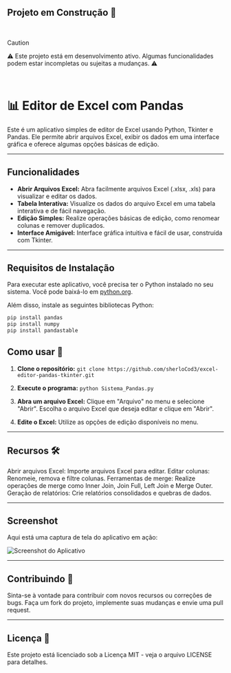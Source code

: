 ## Projeto em Construção 🚧
<br>

> [!CAUTION]
> ⚠️ Este projeto está em desenvolvimento ativo.
> Algumas funcionalidades podem estar incompletas ou sujeitas a mudanças. ⚠️

<br>

# 📊 Editor de Excel com Pandas

Este é um aplicativo simples de editor de Excel usando Python, Tkinter e Pandas. Ele permite abrir arquivos Excel, exibir os dados em uma interface gráfica e oferece algumas opções básicas de edição.

---

## Funcionalidades

- **Abrir Arquivos Excel:** Abra facilmente arquivos Excel (.xlsx, .xls) para visualizar e editar os dados.
- **Tabela Interativa:** Visualize os dados do arquivo Excel em uma tabela interativa e de fácil navegação.
- **Edição Simples:** Realize operações básicas de edição, como renomear colunas e remover duplicados.
- **Interface Amigável:** Interface gráfica intuitiva e fácil de usar, construída com Tkinter.

---

## Requisitos de Instalação

Para executar este aplicativo, você precisa ter o Python instalado no seu sistema. Você pode baixá-lo em [python.org](https://www.python.org/downloads/).

Além disso, instale as seguintes bibliotecas Python:

```bash
pip install pandas
pip install numpy
pip install pandastable
```

## Como usar 🚀
1. **Clone o repositório:** 
```git clone https://github.com/sherloCod3/excel-editor-pandas-tkinter.git```

2. **Execute o programa:**
```python Sistema_Pandas.py```

3. **Abra um arquivo Excel:**
Clique em "Arquivo" no menu e selecione "Abrir".
Escolha o arquivo Excel que deseja editar e clique em "Abrir".

4. **Edite o Excel:**
Utilize as opções de edição disponíveis no menu.

---

## Recursos 🛠️
Abrir arquivos Excel: Importe arquivos Excel para editar.
Editar colunas: Renomeie, remova e filtre colunas.
Ferramentas de merge: Realize operações de merge como Inner Join, Join Full, Left Join e Merge Outer.
Geração de relatórios: Crie relatórios consolidados e quebras de dados.

---

## Screenshot

Aqui está uma captura de tela do aplicativo em ação:

![Screenshot do Aplicativo](https://github.com/sherloCod3/excel-editor-pandas-tkinter/blob/main/assets/Shot-2024-04-08-094712.png)

---

## Contribuindo 🤝
Sinta-se à vontade para contribuir com novos recursos ou correções de bugs.
Faça um fork do projeto, implemente suas mudanças e envie uma pull request.

---

## Licença 📝
Este projeto está licenciado sob a Licença MIT - veja o arquivo LICENSE para detalhes.

